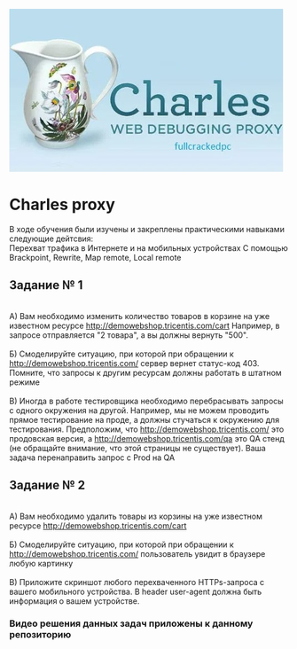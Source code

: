 ![Header](https://github.com/RomanRRC/Charles-proxy/blob/main/Charles.jpg)

# Charles proxy
В ходе обучения были изучены и закреплены практическими навыками следующие дейтсвия:
<br>Перехват трафика в Интернете и на мобильных устройствах С помощью Brackpoint, Rewrite, Map remote, Local remote </br>

## Задание № 1
<BR>А) Вам необходимо изменить количество товаров в корзине на уже известном ресурсе http://demowebshop.tricentis.com/cart Например, в запросе отправляется "2 товара", а вы должны вернуть "500".</br>
<BR>Б) Смоделируйте ситуацию, при которой при обращении к http://demowebshop.tricentis.com/ сервер вернет статус-код 403. Помните, что запросы к другим ресурсам должны работать в штатном режиме</br>
<BR>В) Иногда в работе тестировщика необходимо перебрасывать запросы с одного окружения на другой. Например, мы не можем проводить прямое тестирование на проде, а должны стучаться к окружению для тестирования. Предположим, что http://demowebshop.tricentis.com/ это продовская версия, а http://demowebshop.tricentis.com/qa это QA стенд (не обращайте внимание, что этой страницы не существует). Ваша задача перенаправить запрос с Prod на QA</br>

## Задание № 2
<BR>А) Вам необходимо удалить товары из корзины на уже известном ресурсе http://demowebshop.tricentis.com/cart</br>
<BR>Б) Смоделируйте ситуацию, при которой при обращении к http://demowebshop.tricentis.com/ пользователь увидит в браузере любую картинку</br>
<BR>В) Приложите скриншот любого перехваченного HTTPs-запроса с вашего мобильного устройства. В header user-agent должна быть информация о вашем устройстве.</br>


### Видео решения данных задач приложены к данному репозиторию
